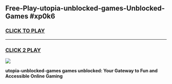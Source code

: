 
## Free-Play-utopia-unblocked-games-Unblocked-Games #xp0k6
<h3>
<a href="https://news.freeplayer.one?title=utopia-unblocked-games&ref=8M">CLICK TO PLAY</a></h3>
<hr>

<h3>
<a href="https://news.freeplayer.one?title=utopia-unblocked-games&ref=8M">CLICK 2 PLAY</a>
  
</h3>

<a href="https://news.freeplayer.one?title=utopia-unblocked-games&ref=8M"><img src="https://clearcache.store/games.png"></a>


**utopia-unblocked-games games unblocked: Your Gateway to Fun and Accessible Online Gaming**
